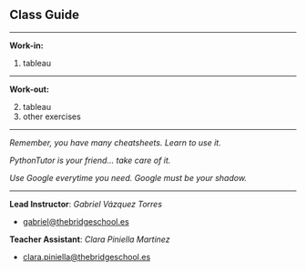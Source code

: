 ## **Class Guide**

---------

**Work-in:**

1. tableau

---------

**Work-out:**

2. tableau
3. other exercises

---------

*Remember, you have many cheatsheets. Learn to use it.*

*PythonTutor is your friend... take care of it.*

*Use Google everytime you need. Google must be your shadow.*

---------

**Lead Instructor**: *Gabriel Vázquez Torres*

- gabriel@thebridgeschool.es

**Teacher Assistant**: *Clara Piniella Martinez*

- clara.piniella@thebridgeschool.es